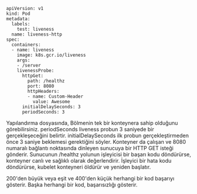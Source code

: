 ```
apiVersion: v1
kind: Pod
metadata:
  labels:
    test: liveness
  name: liveness-http
spec:
  containers:
  - name: liveness
    image: k8s.gcr.io/liveness
    args:
    - /server
    livenessProbe:
      httpGet:
        path: /healthz
        port: 8080
        httpHeaders:
        - name: Custom-Header
          value: Awesome
      initialDelaySeconds: 3
      periodSeconds: 3
```

Yapılandırma dosyasında, Bölmenin tek bir konteynera sahip olduğunu görebilirsiniz. periodSeconds liveness probun 3 saniyede bir gerçekleşeceğini belirtir. initialDelaySeconds ilk probun gerçekleştirmeden önce 3 saniye beklemesi gerektiğini söyler. Konteyner da çalışan ve 8080 numaralı bağlantı noktasında dinleyen sunucuya bir HTTP GET isteği gönderir. Sunucunun /healthz yolunun işleyicisi bir başarı kodu döndürürse, konteyner canlı ve sağlıklı olarak değerlendirir. İşleyici bir hata kodu döndürürse, kubelet konteyneri öldürür ve yeniden başlatır.

200'den büyük veya eşit ve 400'den küçük herhangi bir kod başarıyı gösterir. Başka herhangi bir kod, başarısızlığı gösterir.